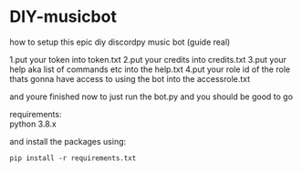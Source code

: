 # DIY-musicbot

how to setup this epic diy discordpy music bot (guide real)

<p>1.put your token into token.txt
2.put your credits into credits.txt
3.put your help aka list of commands etc into the help.txt
4.put your role id of the role thats gonna have access to using the bot into the accessrole.txt

and youre finished now to just run the bot.py and you should be good to go

requirements:
<br>
 python 3.8.x

and install the packages using:</p>
```
pip install -r requirements.txt
```
